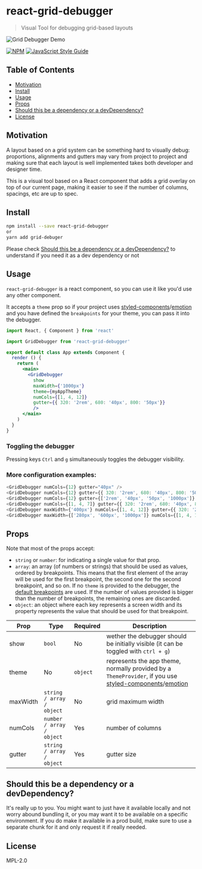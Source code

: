 # react-grid-debugger

> Visual Tool for debugging grid-based layouts

![Grid Debugger Demo](./grid.gif)

[![NPM](https://img.shields.io/npm/v/react-grid-debugger.svg)](https://www.npmjs.com/package/react-grid-debugger) [![JavaScript Style Guide](https://img.shields.io/badge/code_style-standard-brightgreen.svg)](https://standardjs.com)

## Table of Contents

- [Motivation](#motivation)
- [Install](#install)
- [Usage](#usage)
- [Props](#props)
- [Should this be a dependency or a devDependency?](#should-this-be-a-dependency-or-a-devdependency)
- [License](#license)


## Motivation
A layout based on a grid system can be something hard to visually debug: proportions, alignments and gutters may vary from project to project and making sure that each layout is well implemented takes both developer and designer time.

This is a visual tool based on a React component that adds a grid overlay on top of our current page, making it easier to see if the number of columns, spacings, etc are up to spec.


## Install

```bash
npm install --save react-grid-debugger
or
yarn add grid-debuger
```

Please check [Should this be a dependency or a devDependency?](#should-this-be-a-dependency-or-a-devdependency) to understand if you need it as a dev dependency or not

## Usage

`react-grid-debugger` is a react component, so you can use it like you'd use any other component.

It accepts a `theme` prop so if your project uses [styled-components](https://github.com/styled-components/styled-components)/[emotion](https://github.com/emotion-js/emotion) and you have defined the `breakpoints` for your theme, you can pass it into the debugger.

```jsx
import React, { Component } from 'react'

import GridDebugger from 'react-grid-debugger'

export default class App extends Component {
  render () {
    return (
      <main>
        <GridDebugger
          show
          maxWidth={'1000px'}
          theme={myAppTheme}
          numCols={[1, 4, 12]}
          gutter={{ 320: '2rem', 680: '40px', 800: '50px'}}
          />
      </main>
    )
  }
}
```

### Toggling the debugger
Pressing keys `Ctrl` and `g` simultaneously toggles the debugger visibility.

### More configuration examples:
```js
<GridDebugger numCols={12} gutter="40px" />
<GridDebugger numCols={12} gutter={{ 320: '2rem', 680: '40px', 800: '50px'}} />
<GridDebugger numCols={12} gutter={['2rem', '40px', '50px', '1000px']} />
<GridDebugger numCols={[1, 4, 7]} gutter={{ 320: '2rem', 680: '40px', 800: '50px'}} />
<GridDebugger maxWidth={'400px'} numCols={[1, 4, 12]} gutter={{ 320: '2rem', 680: '40px', 800: '50px'}} />
<GridDebugger maxWidth={['280px', '600px', '1000px']} numCols={[1, 4, 12]} gutter={{ 320: '2rem', 680: '40px', 800: '50px'}} />
```

## Props

Note that most of the props accept:
- `string` or `number`: for indicating a single value for that prop.
- `array`: an array (of numbers or strings) that should be used as values, ordered by breakpoints. This means that the first element of the array will be used for the first breakpoint, the second one for the second breakpoint, and so on. If no `theme` is provided to the debugger, the [default breakpoints](./src/defaultBreakpoints.js) are used. If the number of values provided is bigger than the number of breakpoints, the remaining ones are discarded.
- `object`: an object where each key represents a screen width and its property represents the value that should be used for that breakpoint.

| Prop | Type | Required |Description |
|------|----------|------|-------------|
| show | `bool` | No | wether the debugger should be initially visible (it can be toggled with `ctrl + g`) |
| theme |  No | `object` | represents the app theme, normally provided by a `ThemeProvider`, if you use [styled-components](https://github.com/styled-components/styled-components)/[emotion](https://github.com/emotion-js/emotion) |
| maxWidth | `string / array / object` | No  | grid maximum width |
| numCols | `number / array / object`  | Yes | number of columns |
| gutter | `string / array / object` | Yes | gutter size |


## Should this be a dependency or a devDependency?

It's really up to you. You might want to just have it available locally and not worry abound bundling it, or you may want it to be available on a specific environment. If you do make it available in a prod build, make sure to use a separate chunk for it and only request it if really needed.

## License

MPL-2.0
